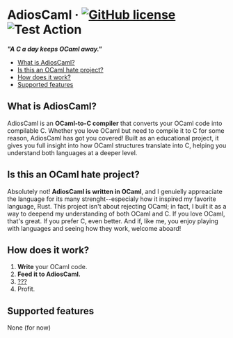 # AdiosCaml &middot; [![GitHub license]](./LICENSE) ![Test Action]

**_"A C a day keeps OCaml away."_**  

<!-- Table of Contents -->

- [What is AdiosCaml?](#what-is-adioscaml)
- [Is this an OCaml hate project?](#is-this-an-ocaml-hate-project)
- [How does it work?](#how-does-it-work)
- [Supported features](#supported-features)

## What is AdiosCaml?
AdiosCaml is an **OCaml-to-C compiler** that converts your OCaml code into compilable C. Whether you love OCaml but
need to compile it to C for some reason, AdiosCaml has got you covered! Built as an educational project, it gives you
full insight into how OCaml structures translate into C, helping you understand both languages at a deeper level.

## Is this an OCaml hate project? 
Absolutely not! **AdiosCaml is written in OCaml**, and I genuielly appreaciate the language for its many strenght--especialy how it inspired my favorite language, Rust. This project isn't about rejecting OCaml; in fact, I built it as a way to deepend my understanding of both OCaml and C. If you love OCaml, that's great. If you prefer C, even better. And if, like me, you enjoy playing with languages and seeing how they work, welcome aboard!

## How does it work?
1. **Write** your OCaml code.
2. **Feed it to AdiosCaml.**
3. [???](#supported-features)
4. Profit.

## Supported features

None (for now)

<!-- Shields.io links -->

[github license]: https://img.shields.io/badge/license-MIT-blue.svg
[test action]: https://github.com/efiriyad/site/actions/workflows/test.yaml/badge.svg
